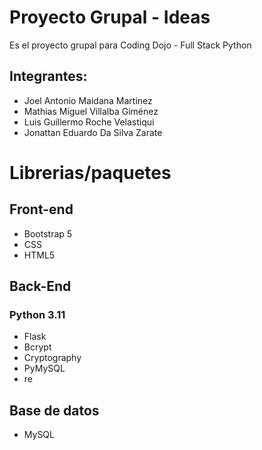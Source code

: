 # Proyecto Grupal - Ideas
Es el proyecto grupal para Coding Dojo - Full Stack Python

## Integrantes:
- Joel Antonio Maidana Martinez
- Mathias Miguel Villalba Giménez
- Luis Guillermo Roche Velastiqui
- Jonattan Eduardo Da Silva Zarate

# Librerias/paquetes

## Front-end

- Bootstrap 5
- CSS
- HTML5

## Back-End

### Python 3.11

- Flask
- Bcrypt
- Cryptography
- PyMySQL
- re

##  Base de datos
- MySQL
